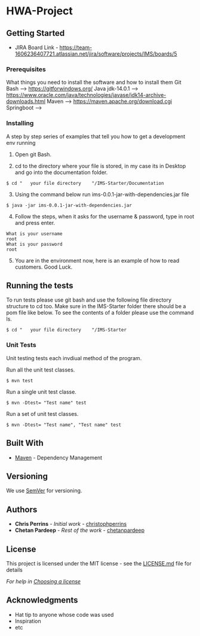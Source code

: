 # HWA-Project

## Getting Started

- JIRA Board Link - https://team-1606236407721.atlassian.net/jira/software/projects/IMS/boards/5

### Prerequisites
What things you need to install the software and how to install them
Git Bash --> https://gitforwindows.org/
Java jdk-14.0.1 --> https://www.oracle.com/java/technologies/javase/jdk14-archive-downloads.html
Maven --> https://maven.apache.org/download.cgi
Springboot --> 

### Installing

A step by step series of examples that tell you how to get a development env running

1. Open git Bash.

2. cd to the directory where your file is stored, in my case its in Desktop and go into the documentation folder.

```
$ cd "   your file directory    "/IMS-Starter/Documentation
```

3. Using the command below run ims-0.0.1-jar-with-dependencies.jar file

```
$ java -jar ims-0.0.1-jar-with-dependencies.jar
```

4. Follow the steps, when it asks for the username & password, type in root and press enter.

```
What is your username
root
What is your password
root
```

5. You are in the environment now, here is an example of how to read customers. Good Luck. 

## Running the tests

To run tests please use git bash and use the following file directory structure to cd too. Make sure in the IMS-Starter folder there should be a pom file like below. To see the contents of a folder please use the command ls.

```
$ cd "   your file directory    "/IMS-Starter
```

### Unit Tests 
Unit testing tests each invdiual method of the program. 

Run all the unit test classes.

```
$ mvn test
```

Run a single unit test classe.

```
$ mvn -Dtest= "Test name" test
```

Run a set of unit test classes.

```
$ mvn -Dtest= "Test name", "Test name" test
```


## Built With

* [Maven](https://maven.apache.org/) - Dependency Management

## Versioning

We use [SemVer](http://semver.org/) for versioning.

## Authors

* **Chris Perrins** - *Initial work* - [christophperrins](https://github.com/christophperrins)
* **Chetan Pardeep** - *Rest of the work* - [chetanpardeep](https://github.com/QAcpardeep)

## License

This project is licensed under the MIT license - see the [LICENSE.md](LICENSE.md) file for details 

*For help in [Choosing a license](https://choosealicense.com/)*

## Acknowledgments

* Hat tip to anyone whose code was used
* Inspiration
* etc


